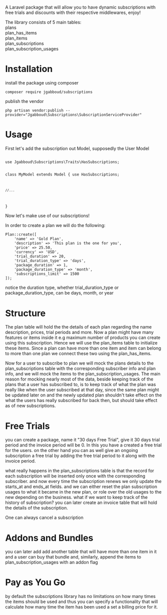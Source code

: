 A Laravel package that will allow you to have dynamic subscriptions with free trials and discounts with their respective middlewares, enjoy!

The library consists of 5 main tables: <br>
plans <br>
plan_has_items <br>
plan_items <br>
plan_subscriptions <br>
plan_subscription_usages

Installation
=========

install the package using composer
```
composer require jgabboud/subscriptions
```

publish the vendor
 ```
 php artisan vendor:publish --provider="Jgabboud\Subscriptions\SubscriptionServiceProvider"
 ```

Usage
=====
First let's add the subscription out Model, supposedly the User Model 

<code>
use Jgabboud\Subscriptions\Traits\HasSubscriptions;

class MyModel extends Model
{
    use HasSubscriptions;
    
    //...
}
</code>

Now let's make use of our subscriptions!

In order to create a plan we will do the following:
```
Plan::create([
    'name' => 'Gold Plan',
    'description' => 'This plan is the one for you',
    'price' => 25.50,
    'currency' => 'USD',
    'trial_duration' => 20,
    'trial_duration_type' => 'days',
    'package_duration' => 1,
    'package_duration_type' => 'month',
    'subscriptions_limit' => 1500    
]);
```
notice the duration type, whether trial_duration_type or package_duration_type, can be days, month, or year

Structure
=========
The plan table will hold the the details of each plan regarding the name description, prices, trial periods and more.
Now a plan might have many features or items inside it e.g  maximum number of products you can create using this subscription.
Hence we will use the plan_items table to initialize these items.
Since a plan can have more than one item and item can belong to more than one plan we connect these two using the plan_has_items.

Now for a user to subscribe to plan we will mock the plans details to the plan_subscriptions table with the corresponding subscriber
info and plan info, and we will mock the items to the plan_subscription_usages.
The main reason for mocking nearly most of the data, beside keeping track of the plans that a user has subscribed to, is to keep 
track of what the plan was really like when the user subscribed at that day, since the same plan might be updated later on 
and the newly updated plan shouldn't take effect on the what the users has really subscribed for back then, but should take effect
as of new subscriptions.

Free Trials
==========
you can create a package, name it "30 days Free Trial", give it 30 days trial period and the invoice period will be 0.
In this you have a created a free trial for the users.
on the other hand you can as well give an ongoing subscription a free trial by adding the free trial period to it along with the
invoice period.

what really happens in the plan_subscriptions table is that the record for each subscription will be inserted only once with the 
corresponding subscriber. and now every time the subscription renews we only update the starts_at and ends_at fields.
and we can either reset the plan subscription usages to what it became in the new plan, or role over the old usages to the new
depending on the business.
what if we want to keep track of the history of subscription? you can later create an invoice table that will hold the details of
the subscription. 

One can always cancel a subscription

Addons and Bundles
==================
you can later add add another table that will have more than one item in it and a user can buy that bundle and, similarly, 
append the items to plan_subscription_usages with an addon flag 

Pay as You Go
=============
by default the subscriptions library has no limitations on how many times the items should be used and thus you can specify 
a functionality that will calculate how many time the item has been used a set a billing price for it.


